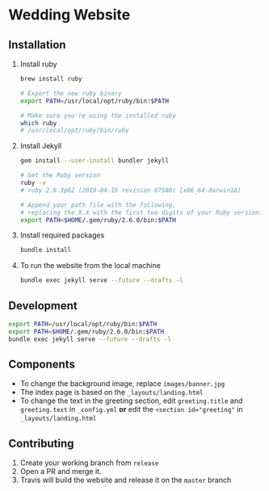 # Wedding Website

## Installation

1. Install ruby

    ```bash
    brew install ruby

    # Export the new ruby binary
    export PATH=/usr/local/opt/ruby/bin:$PATH

    # Make sure you're using the installed ruby
    which ruby
    # /usr/local/opt/ruby/bin/ruby
    ```

1. Install Jekyll

    ```bash
    gem install --user-install bundler jekyll

    # Get the Ruby version
    ruby -v
    # ruby 2.6.3p62 (2019-04-16 revision 67580) [x86_64-darwin18]

    # Append your path file with the following,
    # replacing the X.X with the first two digits of your Ruby version.
    export PATH=$HOME/.gem/ruby/2.6.0/bin:$PATH
    ```

1. Install required packages

    ```bash
    bundle install
    ```

1. To run the website from the local machine

    ```bash
    bundle exec jekyll serve --future --drafts -l
    ```

## Development

```bash
export PATH=/usr/local/opt/ruby/bin:$PATH
export PATH=$HOME/.gem/ruby/2.6.0/bin:$PATH
bundle exec jekyll serve --future --drafts -l
```

## Components

- To change the background image, replace `images/banner.jpg`
- The index page is based on the `_layouts/landing.html`
- To change the text in the greeting section,
edit `greeting.title` and `greeting.text` in `_config.yml`
**or** edit the `<section id="greeting"` in `_layouts/landing.html`

## Contributing

1. Create your working branch from `release`
1. Open a PR and merge it.
1. Travis will build the website and release it on the `master` branch